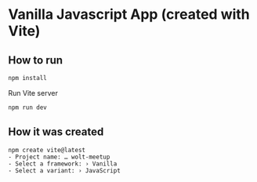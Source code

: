 # Vanilla Javascript App (created with Vite)

## How to run

```bash
npm install
```

Run Vite server
```bash
npm run dev
```

## How it was created

```code
npm create vite@latest
- Project name: … wolt-meetup
- Select a framework: › Vanilla
- Select a variant: › JavaScript
